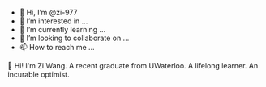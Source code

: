 - 👋 Hi, I’m @zi-977
- 👀 I’m interested in ...
- 🌱 I’m currently learning ...
- 💞️ I’m looking to collaborate on ...
- 📫 How to reach me ...

<!---
zi-977/zi-977 is a ✨ special ✨ repository because its `README.md` (this file) appears on your GitHub profile.
You can click the Preview link to take a look at your changes.
--->

👋 Hi! I'm Zi Wang. A recent graduate from UWaterloo. A lifelong learner. An incurable optimist.
